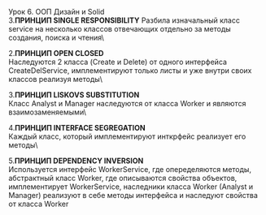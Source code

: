 Урок 6. ООП Дизайн и Solid\
3.**ПРИНЦИП SINGLE RESPONSIBILITY**
Разбила изначальный класс service на несколько классов отвечающих отдельно за методы создания,
поиска и чтения\

2.**ПРИНЦИП OPEN CLOSED**\
Наследуются 2 класса (Create и Delete) от одного интерфейса CreateDelService, имплементируют только листы
и уже внутри своих классов реализуя методы\

3.**ПРИНЦИП LISKOVS SUBSTITUTION**\
Класс Analyst и Manager наследуются от класса Worker и являются взаимозаменяемыми\

4.**ПРИНЦИП INTERFACE SEGREGATION**\
Каждый класс, который имплементируют инткрфейс реализует его методы\

5.**ПРИНЦИП DEPENDENCY INVERSION**\
Используется интерфейс WorkerService, где опеределяются методы, абстрактный класс Worker, где описываются
свойства объектов, имплементирует WorkerService, наследники класса Worker (Analyst и Manager) реализуют в себе
методы интерфейса и наследуют свойства от класса Worker
